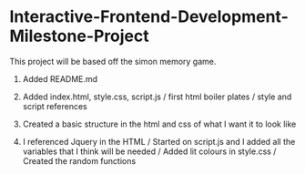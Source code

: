 # Interactive-Frontend-Development-Milestone-Project

This project will be based off the simon memory game.

1. Added README.md

2. Added index.html, style.css, script.js / first html boiler plates / style and script references

3. Created a basic structure in the html and css of what I want it to look like

4. I referenced Jquery in the HTML / Started on script.js and I added all the variables that I think will be needed / Added lit colours in style.css / Created the random functions